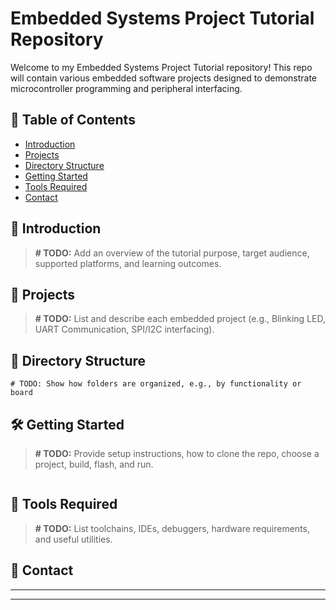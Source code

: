 # Embedded Systems Project Tutorial Repository



Welcome to my Embedded Systems Project Tutorial repository! This repo will contain various embedded software projects designed to demonstrate microcontroller programming and peripheral interfacing.

## 📌 Table of Contents

* [Introduction](#-introduction)
* [Projects](#-projects)
* [Directory Structure](#-directory-structure)
* [Getting Started](#-getting-started)
* [Tools Required](#-tools-required)
* [Contact](#-contact)

## 🌟 Introduction

> **# TODO:** Add an overview of the tutorial purpose, target audience, supported platforms, and learning outcomes.

## 🚀 Projects

> **# TODO:** List and describe each embedded project (e.g., Blinking LED, UART Communication, SPI/I2C interfacing).

## 📂 Directory Structure

```
# TODO: Show how folders are organized, e.g., by functionality or board
```

## 🛠 Getting Started

> **# TODO:** Provide setup instructions, how to clone the repo, choose a project, build, flash, and run.

```bash

```

## 🔧 Tools Required

> **# TODO:** List toolchains, IDEs, debuggers, hardware requirements, and useful utilities.

## 📧 Contact



---



---

